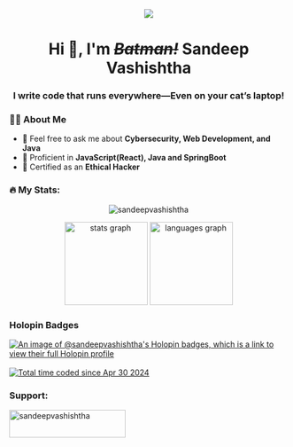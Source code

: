 <div align="center">
  <img src="https://profile-counter.glitch.me/SandeepVashishtha/count.svg?"  />
</div>

<div>
  <h1 align="center">Hi 👋, I'm <i><s>Batman!</s></i> Sandeep Vashishtha</h1>
  <h3 align="center">I write code that runs everywhere—Even on your cat’s laptop!</h3>
</div>

<h3>👨‍💻 About Me</h3>
<ul>
  <li>💬 Feel free to ask me about <b>Cybersecurity, Web Development, and Java</b></li>
  <li>🔧 Proficient in <b>JavaScript(React), Java and SpringBoot</b></li>
  <li>📜 Certified as an <b>Ethical Hacker</b></li>
</ul>


<h3 align="left">🔥   My Stats:</h3>

<div align="center">
  <p><img align="center" src="https://github-readme-streak-stats.herokuapp.com/?user=sandeepvashishtha&theme=dracula" alt="sandeepvashishtha" /></p>
  <img src="https://github-readme-stats.vercel.app/api?username=SandeepVashishtha&hide_title=false&hide_rank=false&show_icons=true&include_all_commits=true&count_private=true&disable_animations=false&theme=dracula&locale=en&hide_border=false&order=1" height="150" alt="stats graph" />
  <img src="https://github-readme-stats.vercel.app/api/top-langs?username=SandeepVashishtha&locale=en&hide_title=false&layout=compact&card_width=320&langs_count=8&theme=dracula&hide_border=false&order=2" height="150" alt="languages graph" />
</div>

### Holopin Badges

[![An image of @sandeepvashishtha's Holopin badges, which is a link to view their full Holopin profile](https://holopin.me/sandeepvashishtha)](https://holopin.io/@sandeepvashishtha)
<br><br>
<a href="https://wakatime.com/@4cd19b97-26c7-4594-acb3-eb53ad1ebff1">
  <img src="https://wakatime.com/badge/user/4cd19b97-26c7-4594-acb3-eb53ad1ebff1.svg" alt="Total time coded since Apr 30 2024" />
</a>

<h3 align="left">Support:</h3>
<p>
  <a href="https://www.buymeacoffee.com/sandeepvashishtha">
    <img align="left" src="https://cdn.buymeacoffee.com/buttons/v2/default-yellow.png" height="50" width="210" alt="sandeepvashishtha" />
  </a>
</p>
<br><br>
